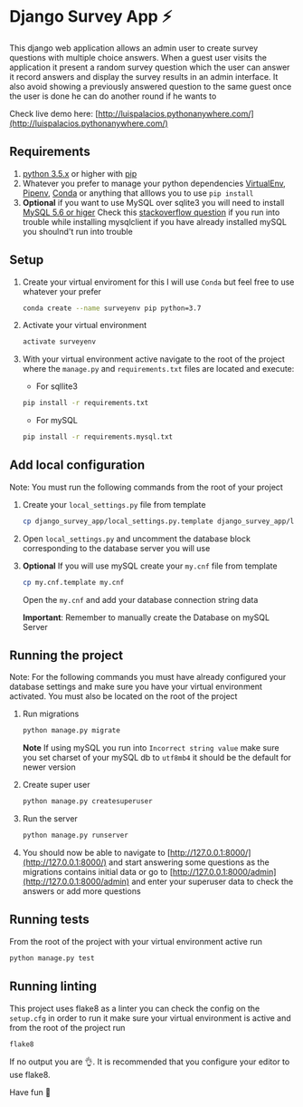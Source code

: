 # Django Survey App ⚡

This django web application allows an admin user to create survey questions with multiple choice answers. When a guest user visits the application  it present a random survey question which the user can answer it record answers and display the survey results in an admin interface. It also avoid showing a previously answered question to the same guest once the user is done he can do another round
if he wants to

Check live demo here: [http://luispalacios.pythonanywhere.com/](http://luispalacios.pythonanywhere.com/)

## Requirements

1. [python 3.5.x](https://www.python.org/) or higher with [pip](https://pypi.org/project/pip/)
2. Whatever you prefer to manage your python dependencies [VirtualEnv](https://docs.python.org/3/tutorial/venv.html), [Pipenv](https://docs.pipenv.org/en/latest/), [Conda](https://docs.conda.io/en/latest/) or anything that alllows you to use `pip install`
3. **Optional** if you want to use MySQL over sqlite3 you will need to install [MySQL 5.6 or higer](https://dev.mysql.com/downloads/mysql/)  Check this [stackoverflow question](https://stackoverflow.com/a/35191977) if you run into trouble while installing mysqlclient if you have already installed mySQL you shoulnd't run into trouble

## Setup

1. Create your virtual enviroment for this I will use `Conda` but feel free to use whatever your prefer

    ```bash
    conda create --name surveyenv pip python=3.7
    ```

2. Activate your virtual environment

    ```bash
    activate surveyenv
    ```

3. With your virtual environment active navigate to the root of the project where the `manage.py` and `requirements.txt` files are located and execute:

    - For sqllite3

    ```bash
    pip install -r requirements.txt
    ```

    - For mySQL

    ```sh
   pip install -r requirements.mysql.txt
    ```

## Add local configuration

Note: You must run the following commands from the root of your project

1. Create your `local_settings.py` file from template

    ```bash
    cp django_survey_app/local_settings.py.template django_survey_app/local_settings.py
    ```

2. Open `local_settings.py` and uncomment the database block corresponding to the database server you will use

3. **Optional** If you will use mySQL create your `my.cnf` file from template

    ```bash
    cp my.cnf.template my.cnf
    ```

    Open the `my.cnf` and add your database connection string data

    **Important**: Remember to manually create the Database on mySQL Server

## Running the project

Note: For the following commands you must have already configured your database settings and make sure you have your virtual environment activated. You must also be located on the root of the project

1. Run migrations

    ```sh
    python manage.py migrate
    ```

    **Note** If using mySQL you run into `Incorrect string value` make sure you set charset of your mySQL db to `utf8mb4` it should be the default for newer version

2. Create super user

    ```sh
    python manage.py createsuperuser
    ```

3. Run the server

    ```sh
    python manage.py runserver
    ```

4. You should now be able to navigate to [http://127.0.0.1:8000/](http://127.0.0.1:8000/) and start answering some questions as the migrations contains initial data or go to [http://127.0.0.1:8000/admin](http://127.0.0.1:8000/admin) and enter your superuser data to check the answers or add more questions

## Running tests

From the root of the project with your virtual environment active run

```sh
python manage.py test
```

## Running linting

This project uses flake8 as a linter you can check the config on the `setup.cfg`  in order to run it make sure your virtual environment is active and from the root of the project run

```sh
flake8
```

If no output you are 👌. It is recommended that you configure your editor to use flake8.


Have fun 🎉
